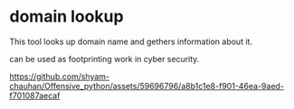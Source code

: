 # domain lookup

This tool looks up domain name and gethers information about it.

can be used as footprinting work in cyber security.




https://github.com/shyam-chauhan/Offensive_python/assets/59696796/a8b1c1e8-f901-46ea-9aed-f701087aecaf

